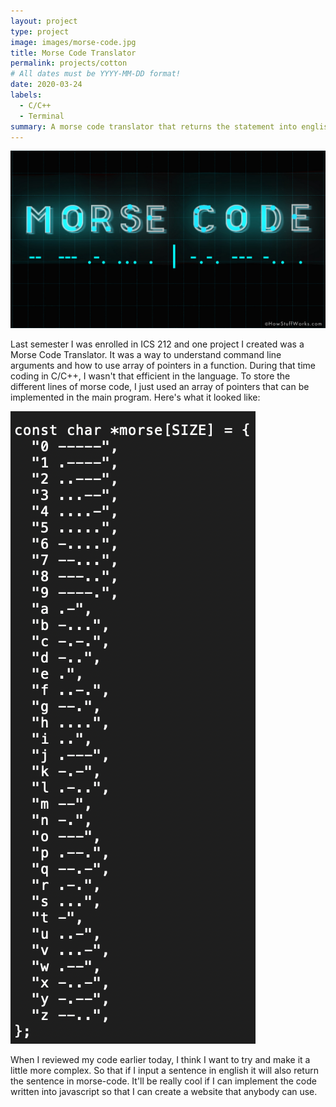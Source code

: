 ```yaml
---
layout: project
type: project
image: images/morse-code.jpg
title: Morse Code Translator
permalink: projects/cotton
# All dates must be YYYY-MM-DD format!
date: 2020-03-24
labels:
  - C/C++
  - Terminal 
summary: A morse code translator that returns the statement into english
---
```


<img class="ui image" src="../images/morse-code.jpg">


Last semester I was enrolled in ICS 212 and one project I created was a Morse Code Translator. It was a way to understand command line arguments and how to use array of pointers in a function. During that time coding in C/C++, I wasn't that efficient in the language. To store the different lines of morse code, I just used an array of pointers that can be implemented in the main program. Here's what it looked like:


<img class="ui right floated rounded image" src="../images/morse.jpg">

When I reviewed my code earlier today, I think I want to try and make it a little more complex. So that if I input a sentence in english it will also return the sentence in morse-code. It'll be really cool if I can implement the code written into javascript so that I can create a website that anybody can use.




